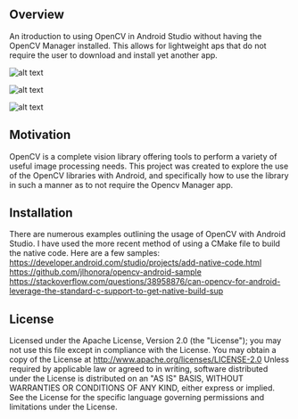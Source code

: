 ## Overview

An itroduction to using OpenCV in Android Studio without having the OpenCV Manager installed.
This allows for lightweight aps that do not require the user to download and install yet another app.

![alt text](https://github.com/Corviticus/image_proc_ndk/blob/master/screenshots/ImageProc1.png "Simple edge detection using Canny")

![alt text](https://github.com/Corviticus/image_proc_ndk/blob/master/screenshots/ImageProc2.png "Adjusting the slider changes the Canny threshold")

![alt text](https://github.com/Corviticus/image_proc_ndk/blob/master/screenshots/ImageProc3.png "Edge detection of objects is possible")

## Motivation

OpenCV is a complete vision library offering tools to perform a variety of useful image processing needs.
This project was created to explore the use of the OpenCV libraries with Android, and specifically how to
use the library in such a manner as to not require the Opencv Manager app.

## Installation

There are numerous examples outlining the usage of OpenCV with Android Studio. I have used the more recent
method of using a CMake file to build the native code. Here are a few samples:
https://developer.android.com/studio/projects/add-native-code.html
https://github.com/jlhonora/opencv-android-sample
https://stackoverflow.com/questions/38958876/can-opencv-for-android-leverage-the-standard-c-support-to-get-native-build-sup

## License

Licensed under the Apache License, Version 2.0 (the &quot;License&quot;);
you may not use this file except in compliance with the License.
You may obtain a copy of the License at
http://www.apache.org/licenses/LICENSE-2.0
Unless required by applicable law or agreed to in writing, software
distributed under the License is distributed on an &quot;AS IS&quot; BASIS,
WITHOUT WARRANTIES OR CONDITIONS OF ANY KIND, either
express or implied.
See the License for the specific language governing
permissions and limitations under the License.